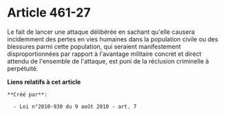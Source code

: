 # Article 461-27

Le fait de lancer une attaque délibérée en sachant qu'elle causera incidemment des pertes en vies humaines dans la population
civile ou des blessures parmi cette population, qui seraient manifestement disproportionnées par rapport à l'avantage
militaire concret et direct attendu de l'ensemble de l'attaque, est puni de la réclusion criminelle à perpétuité.

**Liens relatifs à cet article**

	**Créé par**:

	  - Loi n°2010-930 du 9 août 2010 - art. 7
